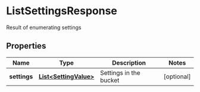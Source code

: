 

# ListSettingsResponse

Result of enumerating settings
## Properties

Name | Type | Description | Notes
------------ | ------------- | ------------- | -------------
**settings** | [**List&lt;SettingValue&gt;**](SettingValue.md) | Settings in the bucket |  [optional]



